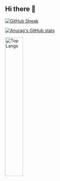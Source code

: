 ## Hi there 👋

[![GitHub Streak](https://streak-stats.demolab.com?user=ahnzi91&theme=chartreuse-dark&locale=ko&card_width=846)](https://git.io/streak-stats)

[![Anurag's GitHub stats](https://github-readme-stats.vercel.app/api?username=ahnzi91&theme=chartreuse-dark)](https://github.com/anuraghazra/github-readme-stats)

<a href="https://github.com/anuraghazra/github-readme-stats">
    <img src="https://camo.githubusercontent.com/ec4aceb83f6cde5d051280ddc07c328196668b8d055e3e7bfdbbc49420dce4ed/68747470733a2f2f6769746875622d726561646d652d73746174732e76657263656c2e6170702f6170692f746f702d6c616e67732f3f757365726e616d653d6f6844415345554c" alt="Top Langs" data-canonical-src="https://github-readme-stats.vercel.app/api/top-langs/?username=ahnzi91&theme=material-palenight" style="width: 34%;">
</a>

<!--
**ahnzi91/ahnzi91** is a ✨ _special_ ✨ repository because its `README.md` (this file) appears on your GitHub profile.

Here are some ideas to get you started:

- 🔭 I’m currently working on ...
- 🌱 I’m currently learning ...
- 👯 I’m looking to collaborate on ...
- 🤔 I’m looking for help with ...
- 💬 Ask me about ...
- 📫 How to reach me: ...
- 😄 Pronouns: ...
- ⚡ Fun fact: ...
-->
